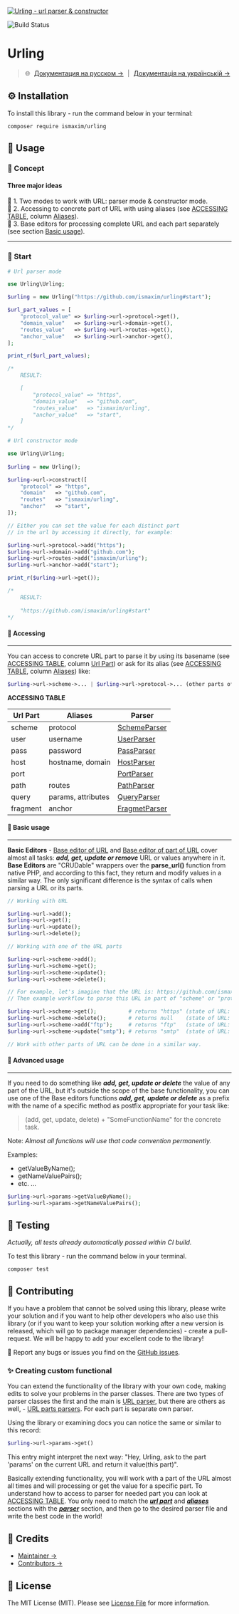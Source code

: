 [![Urling - url parser & constructor](https://raw.githubusercontent.com/ismaxim/urling/master/assets/hero-image.png "Urling")](https://github.com/ismaxim/urling#%EF%B8%8F-installation)

![Build Status](https://img.shields.io/github/workflow/status/ismaxim/urling/Build?label=build&logo=github&logoColor=white&style=for-the-badge)

<!-- <p align="center">
    <img src="https://img.shields.io/github/workflow/status/ismaxim/urling/Build?label=build&logo=github& logoColor=white&style=for-the-badge" alt="Build Status">
    <img src="https://img.shields.io/codecov/c/github/samsonasik/mezzio-authentication-with-authorization?color=codecov&logo=codecov&style=for-the-badge" alt="Tests Coverage">
    <img src="https://img.shields.io/packagist/l/ismaxim/urling?color=1384C4&style=for-the-badge" alt="Packagist License">
    <img src="https://img.shields.io/packagist/v/laravel/laravel?label=version&style=for-the-badge" alt="Packagist Version">
</p> -->

# __Urling__

> 🌐 <a href="https://github.com/ismaxim/urling/blob/master/assets/README-RU.md">Документация на русском →</a> | <a href="https://github.com/ismaxim/urling/blob/master/assets/README-UA.md">Документація на українській →</a>

## ⚙️ Installation

To install this library - run the command below in your terminal:

```shell
composer require ismaxim/urling
```

## 🧙 Usage

### 📖 Concept

#### Three major ideas

📗 1. Two modes to work with URL: parser mode & constructor mode.  
📘 2. Accessing to concrete part of URL with using aliases (see [ACCESSING TABLE](#accessing-table), column [Aliases](#aliases)).  
📙 3. Base editors for processing complete URL and each part separately (see section [Basic usage](https://github.com/ismaxim/urling#-basic-usage)).  

***

### 🚀 Start

```php
# Url parser mode

use Urling\Urling;

$urling = new Urling("https://github.com/ismaxim/urling#start");

$url_part_values = [
    "protocol_value" => $urling->url->protocol->get(),
    "domain_value"   => $urling->url->domain->get(),
    "routes_value"   => $urling->url->routes->get(),
    "anchor_value"   => $urling->url->anchor->get(),
];

print_r($url_part_values);

/* 
    RESULT: 

    [
        "protocol_value" => "https",
        "domain_value"   => "github.com",
        "routes_value"   => "ismaxim/urling",
        "anchor_value"   => "start",
    ] 
*/
```

```php
# Url constructor mode

use Urling\Urling;
        
$urling = new Urling();

$urling->url->construct([
    "protocol" => "https",
    "domain"   => "github.com",
    "routes"   => "ismaxim/urling",
    "anchor"   => "start",
]);

// Either you can set the value for each distinct part 
// in the url by accessing it directly, for example:

$urling->url->protocol->add("https");
$urling->url->domain->add("github.com");
$urling->url->routes->add("ismaxim/urling");
$urling->url->anchor->add("start");

print_r($urling->url->get());

/* 
    RESULT:
    
    "https://github.com/ismaxim/urling#start"
*/
```

#### 🔑 Accessing

***

You can access to concrete URL part to parse it by using its basename (see [ACCESSING TABLE](#accessing-table), column [Url Part](#url-part)) or ask for its alias (see [ACCESSING TABLE](#accessing-table), column [Aliases](#aliases)) like: 

```php
$urling->url->scheme->... | $urling->url->protocol->... (other parts of url in a similar way).
```
<a id="accessing-table"></a>__ACCESSING TABLE__

| <a id="url-part"></a>Url Part | <a id="aliases"></a>Aliases | <a id="parser"></a>Parser               |
| ----------------------------- | --------------------------- | --------------------------------------- |
| scheme                        | protocol                    | [SchemeParser](https://bit.ly/3vOpzbs)  |
| user                          | username                    | [UserParser](https://bit.ly/2NLCWYQ)    |
| pass                          | password                    | [PassParser](https://bit.ly/3lPdkXG)    |
| host                          | hostname, domain            | [HostParser](https://bit.ly/394KA8c)    |
| port                          |                             | [PortParser](https://bit.ly/39aiMz0)    |
| path                          | routes                      | [PathParser](https://bit.ly/3lEZS8H)    |
| query                         | params, attributes          | [QueryParser](https://bit.ly/3d0VaOu)   |
| fragment                      | anchor                      | [FragmetParser](https://bit.ly/3tKfI4C) |

#### 👶 Basic usage

***

__Basic Editors__ - [Base editor of URL](https://bit.ly/3vXg0qA) and [Base editor of part of URL](https://bit.ly/3tNXSgZ) cover almost all tasks: *__add, get, update or remove__* URL or values anywhere in it. __Base Editors__ are "CRUDable" wrappers over the __parse_url()__ function from native PHP, and according to this fact, they return and modify values in a similar way. The only significant difference is the syntax of calls when parsing a URL or its parts. 

```php
// Working with URL

$urling->url->add();
$urling->url->get();
$urling->url->update();
$urling->url->delete();

// Working with one of the URL parts

$urling->url->scheme->add();
$urling->url->scheme->get();
$urling->url->scheme->update();
$urling->url->scheme->delete();

// For example, let's imagine that the URL is: https://github.com/ismaxim/urling#basic-usage
// Then example workflow to parse this URL in part of "scheme" or "protocol" (see ACCESSING TABLE, column "Aliases") will seem to this:

$urling->url->scheme->get();          # returns "https" (state of URL: https://github.com/ismaxim/urling#basic-usage)
$urling->url->scheme->delete();       # returns null    (state of URL: github.com/ismaxim/urling#basic-usage)
$urling->url->scheme->add("ftp");     # returns "ftp"   (state of URL: ftp://github.com/ismaxim/urling#basic-usage)
$urling->url->scheme->update("smtp"); # returns "smtp"  (state of URL: smtp://github.com/ismaxim/urling#basic-usage)

// Work with other parts of URL can be done in a similar way.
```

#### 🧔 Advanced usage

***

If you need to do something like *__add, get, update or delete__* the value of any part of the URL, but it's outside the scope of the base functionality, you can use one of the Base editors functions *__add, get, update or delete__* as a prefix with the name of a specific method as postfix appropriate for your task like:

> (add, get, update, delete) + "SomeFunctionName" for the concrete task.

Note: *Almost all functions will use that code convention permanently.*

Examples:  
- getValueByName();
- getNameValuePairs();
- etc. ...

```php
$urling->url->params->getValueByName();
$urling->url->params->getNameValuePairs();
```

## 🧪 Testing

_Actually, all tests already automatically passed within CI build._

To test this library - run the command below in your terminal.

```shell
composer test
```

## 🤝 Contributing

If you have a problem that cannot be solved using this library, please write your solution and if you want to help other developers who also use this library (or if you want to keep your solution working after a new version is released, which will go to package manager dependencies) - create a pull-request. We will be happy to add your excellent code to the library!

🐞 Report any bugs or issues you find on the [GitHub issues](https://github.com/ismaxim/urling/issues).

### ✨ Creating custom functional

You can extend the functionality of the library with your own code, making edits to solve your problems in the parser classes. There are two types of parser classes the first and the main is [URL parser](https://github.com/ismaxim/urling/blob/master/src/Urling/Core/Url.php), but there are others as well, - [URL parts parsers](https://github.com/ismaxim/urling/tree/master/src/Urling/PartParsers). For each part is separate own parser.

Using the library or examining docs you can notice the same or similar to this record:

```php
$urling->url->params->get()
```

This entry might interpret the next way: "Hey, Urling, ask to the part 'params' on the current URL and return it value(this part)".

Basically extending functionality, you will work with a part of the URL almost all times and will processing or get the value for a specific part. To understand how to access to parser for needed part you can look at [ACCESSING TABLE](#accessing-table). You only need to match the [*__url part__*](#url-part) and [*__aliases__*](#aliases) sections with the [*__parser__*](#parser) section, and then go to the desired parser file and write the best code in the world! 

## 📎 Credits
- [Maintainer →](https://github.com/ismaxim)
- [Contributors →](https://github.com/ismaxim/urling/contributors)

## 📃 License

The MIT License (MIT). Please see [License File](LICENSE.md) for more information.
